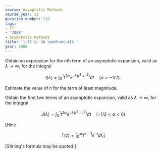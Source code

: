 ```yaml
---
course: Asymptotic Methods
course_year: II
question_number: 118
tags:
- II
- '2008'
- Asymptotic Methods
title: '1.II $. 30 \mathrm{~A}$ '
year: 2008
---
```



Obtain an expression for the $n$th term of an asymptotic expansion, valid as $\lambda \rightarrow \infty$, for the integral

$$I(\lambda)=\int_{0}^{1} t^{2 \alpha} e^{-\lambda\left(t^{2}+t^{3}\right)} d t \quad(\alpha>-1 / 2) .$$

Estimate the value of $n$ for the term of least magnitude.

Obtain the first two terms of an asymptotic expansion, valid as $\lambda \rightarrow \infty$, for the integral

$$J(\lambda)=\int_{0}^{1} t^{2 \alpha} e^{-\lambda\left(t^{2}-t^{3}\right)} d t \quad(-1 / 2<\alpha<0)$$

[Hint:

$$\left.\Gamma(z)=\int_{0}^{\infty} t^{z-1} e^{-t} d t .\right]$$

[Stirling's formula may be quoted.]